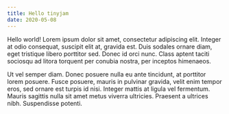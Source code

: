 ```yaml
---
title: Hello tinyjam
date: 2020-05-08
---
```

Hello world! Lorem ipsum dolor sit amet, consectetur adipiscing elit. Integer at odio consequat, suscipit elit at, gravida est. Duis sodales ornare diam, eget tristique libero porttitor sed. Donec id orci nunc. Class aptent taciti sociosqu ad litora torquent per conubia nostra, per inceptos himenaeos.

Ut vel semper diam. Donec posuere nulla eu ante tincidunt, at porttitor lorem posuere. Fusce posuere, mauris in pulvinar gravida, velit enim tempor eros, sed ornare est turpis id nisi. Integer mattis at ligula vel fermentum. Mauris sagittis nulla sit amet metus viverra ultricies. Praesent a ultrices nibh. Suspendisse potenti.
